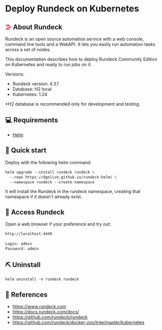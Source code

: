 # Deploy Rundeck on Kubernetes

## <img width=20px height=15px src="rundeck_ico.png"> About Rundeck

Rundeck is an open source automation service with a web console, command line tools and a WebAPI. It lets you easily run automation tasks across a set of nodes.

This documentation describes how to deploy Rundeck Community Edition on Kubernetes and ready to run jobs on it.

Versions:
- Rundeck version: 4.3.1
- Database: H2 local
- Kubernetes: 1.24

*H2 database is recommended only for development and testing.

## 💻 Requirements 

- [Helm](https://helm.sh/docs/intro/install/) 

## 🏁 Quick start 

Deploy with the following helm command:
```
helm upgrade --install rundeck rundeck \
  --repo https://dgolive.github.io/rundeck-helm/ \
  --namespace rundeck --create-namespace
```
It will install the Rundeck in the rundeck namespace, creating that namespace if it doesn't already exist.


## 🚀 Access Rundeck  

Open a web browser if your preference and try out:

```
http://localhost:4440

Login: admin
Password: admin
```

## ⛏️ Uninstall

```
helm uninstall -n rundeck rundeck
```


## 📝 References 
- https://www.rundeck.com
- https://docs.rundeck.com/docs/
- https://github.com/rundeck/rundeck
- https://github.com/rundeck/docker-zoo/tree/master/kubernetes

